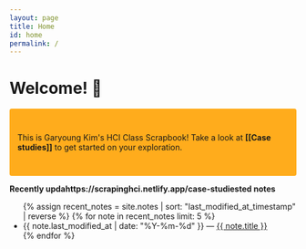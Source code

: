 ```yaml
---
layout: page
title: Home
id: home
permalink: /
---
```


# Welcome! 🌱

<p style="padding: 3em 1em; background: #ffac1c; border-radius: 4px;">
  This is Garyoung Kim's HCI Class Scrapbook!
  Take a look at <span style="font-weight: bold">[[Case studies]]</span> to get started on your exploration.
</p>

<strong>Recently updahttps://scrapinghci.netlify.app/case-studiested notes</strong>

<ul>
  {% assign recent_notes = site.notes | sort: "last_modified_at_timestamp" | reverse %}
  {% for note in recent_notes limit: 5 %}
    <li>
      {{ note.last_modified_at | date: "%Y-%m-%d" }} — <a class="internal-link" href="{{ note.url }}">{{ note.title }}</a>
    </li>
  {% endfor %}
</ul>

<style>
  .wrapper {
    max-width: 46em;
  }
</style>
